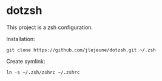 dotzsh
======
This project is a zsh configuration.

Installation:

    git clone https://github.com/jlejeune/dotzsh.git ~/.zsh


Create symlink:

    ln -s ~/.zsh/zshrc ~/.zshrc
